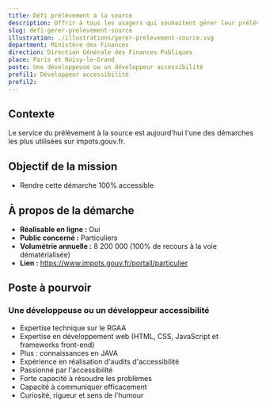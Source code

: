 ```yaml
---
title: Défi prélèvement à la source
description: Offrir à tous les usagers qui souhaitent gérer leur prélèvement à la source une expérience confortable et totalement accessible
slug: defi-gerer-prelevement-source
illustration: ./illustrations/gerer-prelevement-source.svg
department: Ministère des Finances
direction: Direction Générale des Finances Publiques
place: Paris et Noisy-le-Grand
poste: Une développeuse ou un développeur accessibilité
profil1: Développeur accessibilité
profil2:
---
```


## Contexte
Le service du prélèvement à la source est aujourd'hui l'une des démarches les plus utilisées sur impots.gouv.fr.

## Objectif de la mission
- Rendre cette démarche 100% accessible


## À propos de la démarche
- **Réalisable en ligne :** Oui
- **Public concerné :** Particuliers
- **Volumétrie annuelle :** 8 200 000 (100% de recours à la voie dématérialisée)
- **Lien :** https://www.impots.gouv.fr/portail/particulier

## Poste à pourvoir

### Une développeuse ou un développeur accessibilité
- Expertise technique sur le RGAA
- Expertise en développement web (HTML, CSS, JavaScript et frameworks front-end)
- Plus : connaissances en JAVA
- Expérience en réalisation d'audits d'accessibilité
- Passionné par l'accessibilité
- Forte capacité à résoudre les problèmes
- Capacité à communiquer efficacement
- Curiosité, rigueur et sens de l'humour
